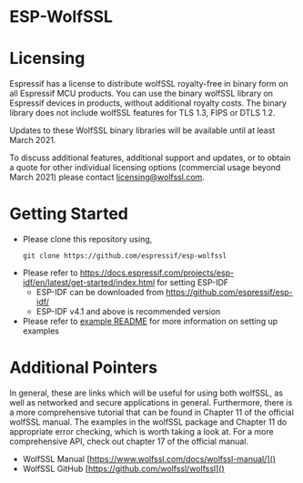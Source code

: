 ESP-WolfSSL
===========

# Licensing

Espressif has a license to distribute wolfSSL royalty-free in binary form on all Espressif MCU products.
You can use the binary wolfSSL library on Espressif devices in products, without additional royalty costs.
The binary library does not include wolfSSL features for TLS 1.3, FIPS or DTLS 1.2.

Updates to these WolfSSL binary libraries will be available until at least March 2021.

To discuss additional features, additional support and updates, or to obtain a quote for other individual licensing options (commercial usage beyond March 2021) please contact licensing@wolfssl.com.

# Getting Started

- Please clone this repository using,
    ```
    git clone https://github.com/espressif/esp-wolfssl
    ```
- Please refer to https://docs.espressif.com/projects/esp-idf/en/latest/get-started/index.html for setting ESP-IDF
  - ESP-IDF can be downloaded from https://github.com/espressif/esp-idf/
  - ESP-IDF v4.1 and above is recommended version
- Please refer to [example README](examples/README.md) for more information on setting up examples

# Additional Pointers

In general, these are links which will be useful for using both wolfSSL, as well as networked and secure applications in general. Furthermore, there is a more comprehensive tutorial that can be found in Chapter 11 of the official wolfSSL manual. The examples in the wolfSSL package and Chapter 11 do appropriate error checking, which is worth taking a look at. For a more comprehensive API, check out chapter 17 of the official manual.

- WolfSSL Manual [https://www.wolfssl.com/docs/wolfssl-manual/]()
- WolfSSL GitHub
  [https://github.com/wolfssl/wolfssl]()
